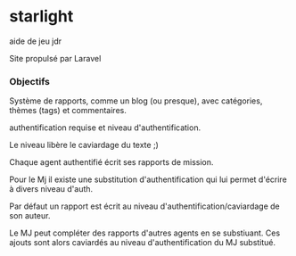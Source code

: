 # starlight
aide de jeu jdr

Site propulsé par Laravel

### Objectifs
Système de rapports, comme un blog (ou presque), avec catégories, thèmes (tags) et commentaires.

authentification requise et niveau d'authentification.

Le niveau libère le caviardage du texte ;)


Chaque agent authentifié écrit ses rapports de mission.

Pour le Mj il existe une substitution d'authentification qui lui permet d'écrire à divers niveau d'auth.

Par défaut un rapport est écrit au niveau d'authentification/caviardage de son auteur.

Le MJ peut compléter des rapports d'autres agents en se substiuant. Ces ajouts sont alors caviardés au niveau d'authentification du MJ substitué.

